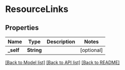 # ResourceLinks

## Properties
Name | Type | Description | Notes
------------ | ------------- | ------------- | -------------
**_self** | **String** |  | [optional] 

[[Back to Model list]](../README.md#documentation-for-models) [[Back to API list]](../README.md#documentation-for-api-endpoints) [[Back to README]](../README.md)


